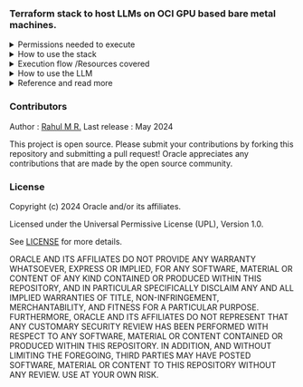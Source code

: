 ### Terraform stack to host LLMs on OCI GPU based bare metal machines.

<details>
<summary>Permissions needed to execute</summary>

- The tenancy /region must have necessary limits for GPU machines.Default its uses `BM.GPU.A10.4` ,count 4.
- If the user is not an admin ,the user must have below OCI access.
- Access to manage OCI Resource families such as
```text
logging-family
virtual-network-family
instance-family
volume-family
API-gateway-family
access to retrive ad information
```
- A valid token from Hugging face (READ permission only needed).
- Incase if you are using an access protected repo ,ensure to accept the terms and conditions and get the access in advance,using hugging face portal
</details>

<details>
  <summary>How to use the stack</summary>

### Using OCI terraform provider and Terraform CLI
- create a `terraform.tfvars` file.
```terraform
# Authentication
tenancy_ocid         = "OCID of OCI Tenancy"
user_ocid            = "OCID of OCI User "
fingerprint          = "OCI User fingerprint"
private_key_path     = "OCI User private key path"
# Region
region = "OCI Region"
# Compartment
compartment_ocid = "OCID of OCI Compartment"
#LLM Information
model_path = "PATH of your LLM - example meta-llama/Meta-Llama-3-8B"
huggingface_access_token = "READ access token from Hugging face"
ssh_public_key="SSH Public key to access the BM"

``` 

### Using OCI RMS Stack - Test in progress /Doc to update
</details>
<details>
<summary>Execution flow /Resources covered</summary>

- The Stack creates below OCI resources 
```text
OCI VM based on a GPU Image
OCI API Gateway and Deployment for exposition
```
- The below configurations and startup scripts are executed.
- Startup script can refer [here](scripts/setup.sh)
- The script install all the necessary software libraries and llm.
- It will load and start and provide an inference endpoints
</details>
<details>
<summary>How to use the LLM</summary>

- By default the startup script expose LLM inference with openapi compatible route.
- Some of the possible routes with open-api compatible using vllm are 
```text
/v1/models
/v1/completion
/v1/chat/completion
```
- Refer the execution outcome to fetch the URL and openAPI key 

```terraform
#terraform output LLM_URL
"https://XXXX.<OCIREGION>/path/name"
#terraform output API_KEY
"AlphaNumeric..."
```
- Sample exeuction using curl
```shell
export URL="<LLM_URL value>"
export TOKEN="<API_KEY value>"
curl -k $URL/v1/models  -H "Authorization: Bearer $TOKEN"
```
- Chat completion using python openapi library
```python
#export url = ""
#pip install openai --user
from openai import OpenAI
import os
# Set OpenAI's API key and API base to use vLLM's API server.
openai_api_key = os.environ['TOKEN']
openai_api_base = f"{os.environ['URL']}/v1"
model = "MODEL PATH"

client = OpenAI(
    api_key=openai_api_key,
    base_url=openai_api_base,
)

chat_response = client.chat.completions.create(
    model=model,
    messages=[
        {"role": "system", "content": "size is the length"},
        {"role": "user", "content": "How big was megaladon with length and weight,make short answer"},
    ]
)
print("Chat response:", chat_response)
```
</details>
<details>
<summary>Reference and read more </summary>

- https://docs.oracle.com/en-us/iaas/content-management/doc/service-limits-quotas-policies-and-events.html
- https://docs.vllm.ai/en/latest/getting_started/quickstart.html
</details>

### Contributors

Author : [Rahul M R.](https://github.com/RahulMR42)
Last release : May 2024

This project is open source.  Please submit your contributions by forking this repository and submitting a pull request!  Oracle appreciates any contributions that are made by the open source community.

### License
Copyright (c) 2024 Oracle and/or its affiliates.

Licensed under the Universal Permissive License (UPL), Version 1.0.

See [LICENSE](LICENSE) for more details.

ORACLE AND ITS AFFILIATES DO NOT PROVIDE ANY WARRANTY WHATSOEVER, EXPRESS OR IMPLIED, FOR ANY SOFTWARE, MATERIAL OR CONTENT OF ANY KIND CONTAINED OR PRODUCED WITHIN THIS REPOSITORY, AND IN PARTICULAR SPECIFICALLY DISCLAIM ANY AND ALL IMPLIED WARRANTIES OF TITLE, NON-INFRINGEMENT, MERCHANTABILITY, AND FITNESS FOR A PARTICULAR PURPOSE.  FURTHERMORE, ORACLE AND ITS AFFILIATES DO NOT REPRESENT THAT ANY CUSTOMARY SECURITY REVIEW HAS BEEN PERFORMED WITH RESPECT TO ANY SOFTWARE, MATERIAL OR CONTENT CONTAINED OR PRODUCED WITHIN THIS REPOSITORY. IN ADDITION, AND WITHOUT LIMITING THE FOREGOING, THIRD PARTIES MAY HAVE POSTED SOFTWARE, MATERIAL OR CONTENT TO THIS REPOSITORY WITHOUT ANY REVIEW. USE AT YOUR OWN RISK. 



